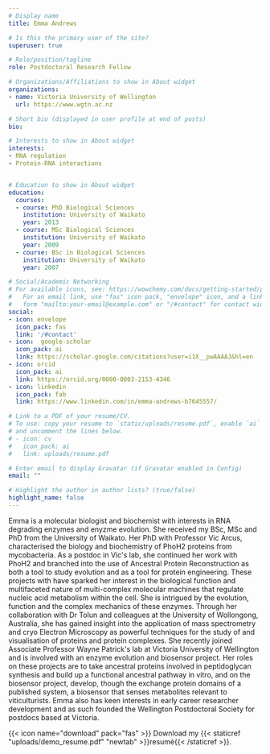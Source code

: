 ```yaml
---
# Display name
title: Emma Andrews

# Is this the primary user of the site?
superuser: true

# Role/position/tagline
role: Postdoctoral Research Fellow 

# Organizations/Affiliations to show in About widget
organizations:
- name: Victoria University of Wellington
  url: https://www.wgtn.ac.nz

# Short bio (displayed in user profile at end of posts)
bio: 

# Interests to show in About widget
interests:
- RNA regulation
- Protein-RNA interactions


# Education to show in About widget
education:
  courses:
  - course: PhD Biological Sciences
    institution: University of Waikato
    year: 2013
  - course: MSc Biological Sciences
    institution: University of Waikato
    year: 2009
  - course: BSc in Biological Sciences
    institution: University of Waikato
    year: 2007

# Social/Academic Networking
# For available icons, see: https://wowchemy.com/docs/getting-started/page-builder/#icons
#   For an email link, use "fas" icon pack, "envelope" icon, and a link in the
#   form "mailto:your-email@example.com" or "/#contact" for contact widget.
social:
- icon: envelope
  icon_pack: fas
  link: '/#contact'
- icon:  google-scholar
  icon_pack: ai
  link: https://scholar.google.com/citations?user=i1X__pwAAAAJ&hl=en
- icon: orcid
  icon_pack: ai
  link: https://orcid.org/0000-0003-2153-4346
- icon: linkedin
  icon_pack: fab
  link: https://www.linkedin.com/in/emma-andrews-b7645557/

# Link to a PDF of your resume/CV.
# To use: copy your resume to `static/uploads/resume.pdf`, enable `ai` icons in `params.toml`, 
# and uncomment the lines below.
# - icon: cv
#   icon_pack: ai
#   link: uploads/resume.pdf

# Enter email to display Gravatar (if Gravatar enabled in Config)
email: ""

# Highlight the author in author lists? (true/false)
highlight_name: false
---
```


Emma is a molecular biologist and biochemist with interests in RNA degrading enzymes and enyzme evolution. She received my BSc, MSc and PhD from the University of Waikato. Her PhD with Professor Vic Arcus, characterised the biology and biochemistry of PhoH2 proteins from mycobacteria. As a postdoc in Vic's lab, she continued her work with PhoH2 and branched into the use of Ancestral Protein Reconstruction as both a tool to study evolution and as a tool for protein engineering. These projects with have sparked her interest in the biological function and multifaceted nature of multi-complex molecular machines that regulate nucleic acid metabolism within the cell. She is intrigued by the evolution, function and the complex mechanics of these enzymes. Through her collaboration with Dr Tolun and colleagues at the University of Wollongong, Australia, she has gained insight into the application of mass spectrometry and cryo Electron Microscopy as powerful techniques for the study of and visualisation of proteins and protein complexes. She recently joined Associate Professor Wayne Patrick's lab at Victoria University of Wellington and is involved with an enzyme evolution and biosensor project. Her roles on these projects are to take ancestral proteins involved in peptidoglycan synthesis and build up a functional ancestral pathway in vitro, and on the biosensor project, develop, though the exchange protein domains of a published system, a biosensor that senses metabolites relevant to viticulturists.
Emma also has keen interests in early career researcher development and as such founded the Wellington Postdoctoral Society for postdocs based at Victoria. 

{{< icon name="download" pack="fas" >}} Download my {{< staticref "uploads/demo_resume.pdf" "newtab" >}}resumé{{< /staticref >}}.
